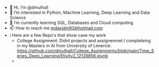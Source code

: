 - 👋 Hi, I’m @dmulhall
- 👀 I’m interested in Python, Machine Learning, Deep Learning and Data Science
- 🌱 I’m currently learning SQL, Databases and Cloud computing
- 📫 How to reach me mdavidm93@hotmail.com
- :information_source: Here are a few Repo's that show case my work
  - College Assignment: Didnt projects and assignemnet I completeing in my Masters in AI from University of Limerick: https://github.com/dmulhall/College_Assignments/blob/main/Time_Series_Deep_Learning/Etivity2_12128856.ipynb
  - 

<!---
dmulhall/dmulhall is a ✨ special ✨ repository because its `README.md` (this file) appears on your GitHub profile.
You can click the Preview link to take a look at your changes.
--->
